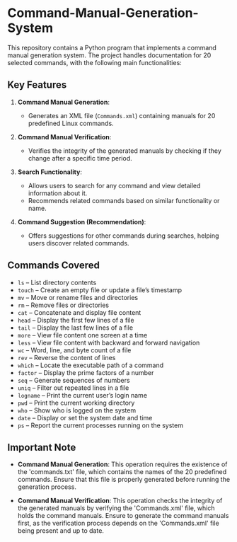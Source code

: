 # Command-Manual-Generation-System

This repository contains a Python program that implements a command manual generation system. The project handles documentation for 20 selected commands, with the following main functionalities:

## Key Features

1. **Command Manual Generation**: 
   - Generates an XML file (`Commands.xml`) containing manuals for 20 predefined Linux commands.
   
2. **Command Manual Verification**:
   - Verifies the integrity of the generated manuals by checking if they change after a specific time period.
   
3. **Search Functionality**:
   - Allows users to search for any command and view detailed information about it.
   - Recommends related commands based on similar functionality or name.

4. **Command Suggestion (Recommendation)**:
   - Offers suggestions for other commands during searches, helping users discover related commands.

## Commands Covered

- `ls` – List directory contents
- `touch` – Create an empty file or update a file’s timestamp
- `mv` – Move or rename files and directories
- `rm` – Remove files or directories
- `cat` – Concatenate and display file content
- `head` – Display the first few lines of a file
- `tail` – Display the last few lines of a file
- `more` – View file content one screen at a time
- `less` – View file content with backward and forward navigation
- `wc` – Word, line, and byte count of a file
- `rev` – Reverse the content of lines
- `which` – Locate the executable path of a command
- `factor` – Display the prime factors of a number
- `seq` – Generate sequences of numbers
- `uniq` – Filter out repeated lines in a file
- `logname` – Print the current user’s login name
- `pwd` – Print the current working directory
- `who` – Show who is logged on the system
- `date` – Display or set the system date and time
- `ps` – Report the current processes running on the system

## Important Note

- **Command Manual Generation**: This operation requires the existence of the 'commands.txt' file, which contains the names of the 20 predefined commands. Ensure that this file is properly generated before running the generation process.

- **Command Manual Verification**: This operation checks the integrity of the generated manuals by verifying the 'Commands.xml' file, which holds the command manuals. Ensure to generate the command manuals first, as the verification process depends on the 'Commands.xml' file being present and up to date.
  

